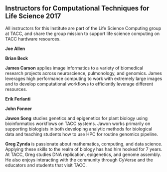 # 

## Instructors for Computational Techniques for Life Science 2017

All instructors for this Institute are part of the Life Science Computing group at TACC, and share the group mission to support life science computing on TACC hardware resources.

**Joe Allen** 

**Brian Beck**

**James Carson** applies image informatics to a variety of biomedical research projects across neuroscience, pulmonology, and genomics. James leverages high performance computing to work with extremely large images and to develop computational workflows to efficiently leverage different resources. 

**Erik Ferlanti**

**John Fonner**

**Jawon Song** studies genetics and epigenetics for plant biology using bioinformatics workflows on TACC systems. Jawon works primarily on supporting biologists in both developing analytic methods for biological data and teaching students how to use HPC for routine genomics pipeline.

**Greg Zynda** is passionate about mathematics, computing, and data science. Applying these skills to the realm of biology has had him hooked for 7 years. At TACC, Greg studies DNA replication, epigenetics, and genome assembly. He also enjoys interacting with the community through CyVerse and the educators and students that visit TACC.
